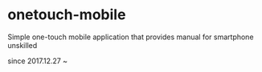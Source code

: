 # onetouch-mobile

Simple one-touch mobile application that provides manual for smartphone unskilled

since 2017.12.27 ~

